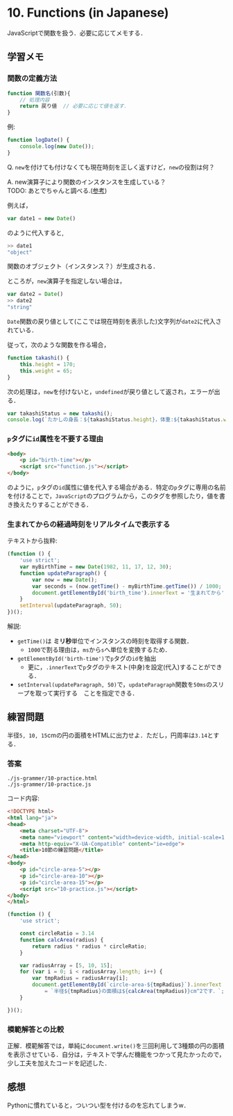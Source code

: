 # 10. Functions (in Japanese)

JavaScriptで関数を扱う．必要に応じてメモする．

## 学習メモ

### 関数の定義方法

```javascript
function 関数名(引数){
    // 処理内容
    return 戻り値  // 必要に応じて値を返す．
}
```

例:<br>

```javascript
function logDate() {
    console.log(new Date());
}
```

Q. `new`を付けても付けなくても現在時刻を正しく返すけど，`new`の役割は何？

A. new演算子により関数のインスタンスを生成している？<br>
TODO: あとでちゃんと調べる.([参考](http://taiju.hatenablog.com/entry/20090706/1246840565))

例えば，

```javascript
var date1 = new Date()
```

のように代入すると,

```javascript
>> date1
"object"
```

関数のオブジェクト（インスタンス？）が生成される．

ところが，`new`演算子を指定しない場合は，

```javascript
var date2 = Date()
>> date2
"string"
```

`Date`関数の戻り値として(ここでは現在時刻を表示した)文字列が`date2`に代入されている．

従って，次のような関数を作る場合，

```javascript
function takashi() {
    this.height = 170;
    this.weight = 65;
}
```

次の処理は，`new`を付けないと，`undefined`が戻り値として返され，エラーが出る．

```javascript
var takashiStatus = new takashi();
console.log(`たかしの身長：${takashiStatus.height}，体重:${takashiStatus.weight}`)
```

### `p`タグに`id`属性を不要する理由

```html
<body>
    <p id="birth-time"></p>
    <script src="function.js"></script>
</body>
```

のように，`p`タグの`id`属性に値を代入する場合がある．特定の`p`タグに専用の名前を付けることで，`JavaScript`のプログラムから，このタグを参照したり，値を書き換えたりすることができる．

### 生まれてからの経過時刻をリアルタイムで表示する

テキストから抜粋:

```javascript
(function () {
    'use strict';
    var myBirthTime = new Date(1982, 11, 17, 12, 30);
    function updateParagraph() {
        var now = new Date();
        var seconds = (now.getTime() - myBirthTime.getTime()) / 1000;
        document.getElementById('birth_time').innerText = '生まれてから' + seconds + '秒経過．';
    }
    setInterval(updateParagraph, 50);
})();
```

解説:<br>
- `getTime()`は **ミリ秒**単位でインスタンスの時刻を取得する関数．
    - `1000`で割る理由は，`ms`から`s`へ単位を変換するため．
- `getElementById('birth-time')`で`p`タグの`id`を抽出
    - 更に，`.innerText`で`p`タグのテキスト(中身)を設定(代入)することができる．
- `setInterval(updateParagraph, 50)`で，`updateParagraph`関数を`50ms`のスリープを取って実行する　ことを指定できる．

## 練習問題

半径`5, 10, 15`cmの円の面積をHTMLに出力せよ．ただし，円周率は`3.14`とする．

### 答案

`./js-grammer/10-practice.html`<br>
`./js-grammer/10-practice.js`

コード内容:

```html
<!DOCTYPE html>
<html lang="ja">
<head>
    <meta charset="UTF-8">
    <meta name="viewport" content="width=device-width, initial-scale=1.0">
    <meta http-equiv="X-UA-Compatible" content="ie=edge">
    <title>10節の練習問題</title>
</head>
<body>
    <p id="circle-area-5"></p>
    <p id="circle-area-10"></p>
    <p id="circle-area-15"></p>
    <script src="10-practice.js"></script>
</body>
</html>
```

```javascript
(function () {
    'use strict';

    const circleRatio = 3.14
    function calcArea(radius) {
        return radius * radius * circleRatio;
    }

    var radiusArray = [5, 10, 15];
    for (var i = 0; i < radiusArray.length; i++) {
        var tmpRadius = radiusArray[i];
        document.getElementById(`circle-area-${tmpRadius}`).innerText
            = `半径${tmpRadius}の面積は${calcArea(tmpRadius)}cm^2です．`;
    }

})();
```

### 模範解答との比較

正解．模範解答では，単純に`document.write()`を三回利用して3種類の円の面積を表示させている．自分は，テキストで学んだ機能をつかって見たかったので，少し工夫を加えたコードを記述した．

## 感想

Pythonに慣れていると，ついつい型を付けるのを忘れてしまうw．